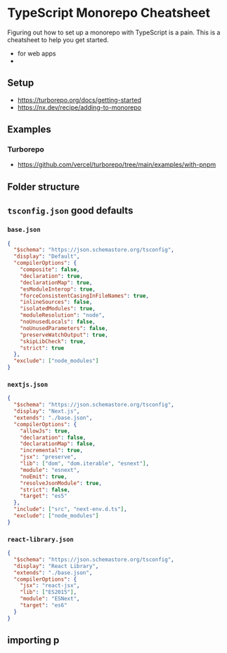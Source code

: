 # TypeScript Monorepo Cheatsheet

Figuring out how to set up a monorepo with TypeScript is a pain. This is a cheatsheet to help you get started.

- for web apps
-

## Setup

- https://turborepo.org/docs/getting-started
- https://nx.dev/recipe/adding-to-monorepo

## Examples

### Turborepo

- https://github.com/vercel/turborepo/tree/main/examples/with-pnpm

## Folder structure

<!-- https://tree.nathanfriend.io/?s=(%27options!(%27fancy0~fullPath!false~trailingSlash0~rootDot0)~3(%273%27apps*s4%20%20ui*.json2pnpm-workspace.yaml%27)~version!%271%27)*4package0!true2%5Cn3source!4%2F2%014320* -->

## `tsconfig.json` good defaults

### `base.json`

```json
{
  "$schema": "https://json.schemastore.org/tsconfig",
  "display": "Default",
  "compilerOptions": {
    "composite": false,
    "declaration": true,
    "declarationMap": true,
    "esModuleInterop": true,
    "forceConsistentCasingInFileNames": true,
    "inlineSources": false,
    "isolatedModules": true,
    "moduleResolution": "node",
    "noUnusedLocals": false,
    "noUnusedParameters": false,
    "preserveWatchOutput": true,
    "skipLibCheck": true,
    "strict": true
  },
  "exclude": ["node_modules"]
}
```

### `nextjs.json`

```json
{
  "$schema": "https://json.schemastore.org/tsconfig",
  "display": "Next.js",
  "extends": "./base.json",
  "compilerOptions": {
    "allowJs": true,
    "declaration": false,
    "declarationMap": false,
    "incremental": true,
    "jsx": "preserve",
    "lib": ["dom", "dom.iterable", "esnext"],
    "module": "esnext",
    "noEmit": true,
    "resolveJsonModule": true,
    "strict": false,
    "target": "es5"
  },
  "include": ["src", "next-env.d.ts"],
  "exclude": ["node_modules"]
}
```

### `react-library.json`

```json
{
  "$schema": "https://json.schemastore.org/tsconfig",
  "display": "React Library",
  "extends": "./base.json",
  "compilerOptions": {
    "jsx": "react-jsx",
    "lib": ["ES2015"],
    "module": "ESNext",
    "target": "es6"
  }
}
```

## importing p

